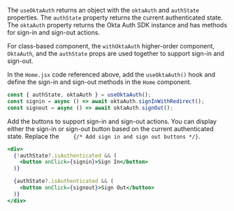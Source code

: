 The `useOktaAuth` returns an object with the `oktaAuth` and `authState` properties. The `authState` property returns the current authenticated state. The `oktaAuth` property returns the Okta Auth SDK instance and has methods for sign-in and sign-out actions.

For class-based component, the `withOktaAuth` higher-order component, `OktaAuth`, and the `authState` props are used together to support sign-in and sign-out.

In the `Home.jsx` code referenced above, add the `useOktaAuth()` hook and define the sign-in and sign-out methods in the `Home` component.

```jsx
const { authState, oktaAuth } = useOktaAuth();
const signin = async () => await oktaAuth.signInWithRedirect();
const signout = async () => await oktaAuth.signOut();
```

Add the buttons to support sign-in and sign-out actions. You can display either the sign-in or sign-out button based on the current authenticated state. Replace the `    {/* Add sign in and sign out buttons */}`.

```jsx
<div>
  {!authState?.isAuthenticated && (
    <button onClick={signin}>Sign In</button>
  )}

  {authState?.isAuthenticated && (
    <button onClick={signout}>Sign Out</button>
  )}
</div>
```
